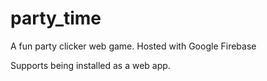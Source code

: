 # party_time
A fun party clicker web game. Hosted with Google Firebase

Supports being installed as a web app.
